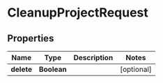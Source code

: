 

# CleanupProjectRequest

## Properties

Name | Type | Description | Notes
------------ | ------------- | ------------- | -------------
**delete** | **Boolean** |  |  [optional]



